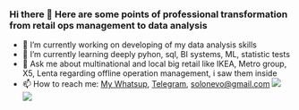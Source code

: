 ### Hi there 👋 Here are some points of professional transformation from retail ops management to data analysis

- 🔭 I’m currently working on developing of my data analysis skills
- 🌱 I’m currently learning deeply pyhon, sql, BI systems, ML, statistic tests
- 💬 Ask me about multinational and local big retail like IKEA, Metro group, X5, Lenta regarding offline operation management, i saw them inside
- 📫 How to reach me:
[My Whatsup](https://wa.me/+79291042316/), [Telegram](https://t.me/Ingamba/), solonevo@gmail.com
[<img src="![image](https://user-images.githubusercontent.com/89856075/131564535-7a3f443b-0e9d-481d-9a77-6e0ad9ba203b.png)"/>](https://t.me/Ingamba/)
[<img src="https://img.icons8.com/color/48/000000/whatsapp--v6.png"/>](https://t.me/Ingamba/)

